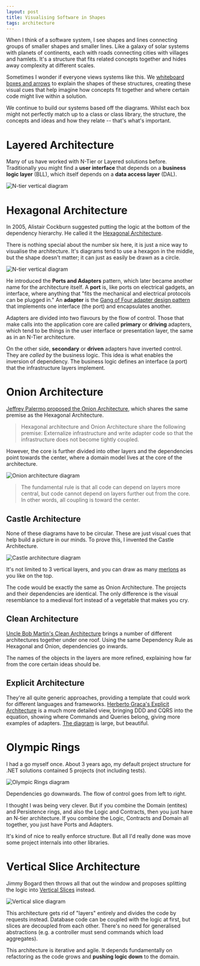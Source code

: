 ```yaml
---
layout: post
title: Visualising Software in Shapes
tags: architecture
---
```


When I think of a software system, I see shapes and lines connecting groups of smaller shapes and smaller lines. Like a galaxy of solar systems with planets of continents, each with roads connecting cities with villages and hamlets. It's a structure that fits related concepts together and hides away complexity at different scales.

Sometimes I wonder if everyone views systems like this. We [whiteboard boxes and arrows](/drawing-boxes) to explain the shapes of these structures, creating these visual cues that help imagine how concepts fit together and where certain code might live within a solution.

We continue to build our systems based off the diagrams. Whilst each box might not perfectly match up to a class or class library, the structure, the concepts and ideas and how they relate -- that's what's important.

# Layered Architecture

Many of us have worked with N-Tier or Layered solutions before. Traditionally you might find a **user interface** that depends on a **business logic layer** (BLL), which itself depends on a **data access layer** (DAL).

![N-tier vertical diagram](/images/diagrams/n-tier-vertical.svg)

# Hexagonal Architecture

In 2005, Alistair Cockburn suggested putting the logic at the bottom of the dependency hierarchy. He called it the [Hexagonal Architecture](https://alistair.cockburn.us/hexagonal-architecture/).

There is nothing special about the number six here, it is just a nice way to visualise the architecture. It's diagrams tend to use a hexagon in the middle, but the shape doesn't matter; it can just as easily be drawn as a circle.

![N-tier vertical diagram](/images/diagrams/hexagonal.svg)

He introduced the **Ports and Adapters** pattern, which later became another name for the architecture itself. A **port** is, like ports on electrical gadgets, an interface, where anything that "fits the mechanical and electrical protocols can be plugged in." An **adapter** is the [Gang of Four adapter design pattern](https://refactoring.guru/design-patterns/adapter) that implements one interface (the port) and encapsulates another.

Adapters are divided into two flavours by the flow of control. Those that make calls into the application core are called **primary** or **driving** adapters, which tend to be things in the user interface or presentation layer, the same as in an N-Tier architecture.

On the other side, **secondary** or **driven** adapters have inverted control. They are *called by* the business logic. This idea is what enables the inversion of dependency. The business logic defines an interface (a port) that the infrastructure layers implement.

# Onion Architecture

[Jeffrey Palermo proposed the Onion Architecture](https://jeffreypalermo.com/2008/07/the-onion-architecture-part-1/), which shares the same premise as the Hexagonal Architecture.

> Hexagonal architecture and Onion Architecture share the following premise:  Externalize infrastructure and write adapter code so that the infrastructure does not become tightly coupled.

However, the core is further divided into other layers and the dependencies point towards the center, where a domain model lives at the core of the architecture.

![Onion architecture diagram](/images/diagrams/onion-circular.svg)

> The fundamental rule is that all code can depend on layers more central, but code cannot depend on layers further out from the core.  In other words, all coupling is toward the center.

## Castle Architecture

None of these diagrams have to be circular. These are just visual cues that help build a picture in our minds. To prove this, I invented the Castle Architecture.

![Castle architecture diagram](/images/diagrams/castle-architecture.svg)

It's not limited to 3 vertical layers, and you can draw as many [merlons](https://en.wikipedia.org/wiki/Merlon) as you like on the top.

The code would be exactly the same as Onion Architecture. The projects and their dependencies are identical. The only difference is the visual resemblance to a medieval fort instead of a vegetable that makes you cry.

## Clean Architecture

[Uncle Bob Martin's Clean Architecture](https://blog.cleancoder.com/uncle-bob/2012/08/13/the-clean-architecture.html) brings a number of different architectures together under one roof. Using the same Dependency Rule as Hexagonal and Onion, dependencies go inwards.

The names of the objects in the layers are more refined, explaining how far from the core certain ideas should be.

## Explicit Architecture

They're all quite generic approaches, providing a template that could work for different languages and frameworks. [Herberto Graca's Explicit Architecture](https://herbertograca.com/2017/11/16/explicit-architecture-01-ddd-hexagonal-onion-clean-cqrs-how-i-put-it-all-together/) is a much more detailed view, bringing DDD and CQRS into the equation, showing where Commands and Queries belong, giving more examples of adapters. [The diagram](https://docs.google.com/drawings/d/1E_hx5B4czRVFVhGJbrbPDlb_JFxJC8fYB86OMzZuAhg/edit) is large, but beautiful.

# Olympic Rings

I had a go myself once. About 3 years ago, my default project structure for .NET solutions contained 5 projects (not including tests).

![Olympic Rings diagram](/images/diagrams/olympic-rings.svg)

Dependencies go downwards. The flow of control goes from left to right.

I thought I was being very clever. But if you combine the Domain (entites) and Persistence rings, and also the Logic and Contracts, then you just have an N-tier architecture. If you combine the Logic, Contracts and Domain all together, you just have Ports and Adapters.

It's kind of nice to really enforce structure. But all I'd really done was move some project internals into other libraries.

# Vertical Slice Architecture

Jimmy Bogard then throws all that out the window and proposes splitting the logic into [Vertical Slices](https://jimmybogard.com/vertical-slice-architecture/) instead.

![Vertical slice diagram](/images/diagrams/vertical-slice.svg)

This architecture gets rid of "layers" entirely and divides the code by requests instead. Database code can be coupled with the logic at first, but slices are decoupled from each other. There's no need for generalised abstractions (e.g. a controller must send commands which load aggregates).

This architecture is iterative and agile. It depends fundamentally on refactoring as the code grows and **pushing logic down** to the domain.